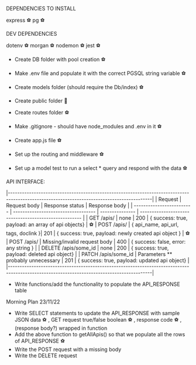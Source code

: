 DEPENDENCIES TO INSTALL

express ⚽️
pg ⚽️

DEV DEPENDENCIES

dotenv ⚽️
morgan ⚽️
nodemon ⚽️
jest ⚽️

- Create DB folder with pool creation ⚽️
- Make .env file and populate it with the correct PGSQL string variable ⚽️
- Create models folder (should require the Db/index) ⚽️
- Create public folder 🧨
- Create routes folder ⚽️
- Make .gitignore - should have node_modules and .env in it ⚽️
- Create app.js file ⚽️

- Set up the routing and middleware ⚽️
- Set up a model test to run a select * query and respond with the data ⚽️

API INTERFACE:

|-------------------------------------------------------------------------------------------------------------------------------------------|
| Request                   | Request body                        | Response status | Response body                                         |
| ------------------------- | ----------------------------------- | --------------- | ----------------------------------------------------- |
| GET /apis/                | none                                | 200             | { success: true, payload: an array of api objects}    | ⚽️
| POST /apis/               | { api_name, api_url, tags, doclink }| 201             | { success: true, payload: newly created api object }  | ⚽️
| POST /apis/               | Missing/invalid request body        | 400             | { success: false, error: any string }                 |
| DELETE /apis/some_id      | none                                | 200             | { success: true, payload: deleted api object}         |
| PATCH /apis/some_id       | Parameters ** probably unnecessary  | 201             | { success: true, payload: updated api object}         |
|-------------------------------------------------------------------------------------------------------------------------------------------|

- Write functions/add the functionality to populate the API_RESPONSE table

Morning Plan 23/11/22

- Write SELECT statements to update the API_RESPONSE with sample JSON data ⚽️ , GET request true/false boolean ⚽️ , response code ⚽️ , (response body?) wrapped in function
- Add the above function to getAllApis() so that we populate all the rows of API_RESPONSE ⚽️
- Write the POST request with a missing body
- Write the DELETE request